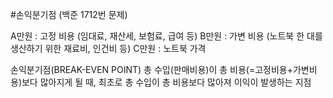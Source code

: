 #손익분기점 (백준 1712번 문제)

A만원 : 고정 비용 (임대료, 재산세, 보험료, 급여 등)
B만원 : 가변 비용 (노트북 한 대를 생산하기 위한 재료비, 인건비 등)
C만원 : 노트북 가격

손익분기점(BREAK-EVEN POINT)
총 수입(판매비용)이 총 비용(=고정비용+가변비용)보다 많아지게 될 때,
최초로 총 수입이 총 비용보다 많아져 이익이 발생하는 지점
